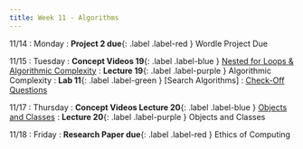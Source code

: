 ```yaml
---
title: Week 11 - Algorithms
---
```

11/14
: Monday
: **Project 2 due**{: .label .label-red } Wordle Project Due

11/15
: Tuesday
: **Concept Videos 19**{: .label .label-blue } [Nested for Loops & Algorithmic Complexity](#)
: **Lecture 19**{: .label .label-purple } Algorithmic Complexity
: **Lab 11**{: .label .label-green } [Search Algorithms]
  : [Check-Off Questions](https://cs151.org/lab/)

11/17
: Thursday
: **Concept Videos Lecture 20**{: .label .label-blue } [Objects and Classes](#)
: **Lecture 20**{: .label .label-purple } Objects and Classes

11/18
: Friday
: **Research Paper due**{: .label .label-red } Ethics of Computing